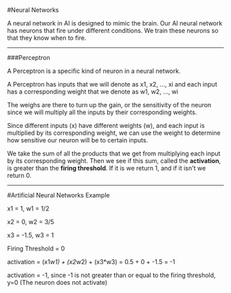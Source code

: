 #Neural Networks

A neural network in AI is designed to mimic the brain. Our AI neural network has neurons that fire under different conditions. We train these neurons so that they know when to fire.

***

###Perceptron

A Perceptron is a specific kind of neuron in a neural network.

A Perceptron has inputs that we will denote as x1, x2, ..., xi and each input has a corresponding weight that we denote as w1, w2, ..., wi

The weighs are there to turn up the gain, or the sensitivity of the neuron since we will multiply all the inputs by their corresponding weights. 

Since different inputs (x) have different weights (w), and each input is multiplied by its corresponding weight, we can use the weight to determine how sensitive our neuron will be to certain inputs.

We take the sum of all the products that we get from multiplying each input by its corresponding weight. Then we see if this sum, called the **activation**, is greater than the **firing threshold**. If it is we return 1, and if it isn't we return 0.

***

#Artificial Neural Networks Example

x1 = 1, w1 = 1/2

x2 = 0, w2 = 3/5

x3 = -1.5, w3 = 1

Firing Threshold = 0

activation = (x1*w1) + (x2*w2) + (x3*w3) = 0.5 + 0 + -1.5 = -1

activation = -1, since -1 is not greater than or equal to the firing threshold, y=0 (The neuron does not activate)
